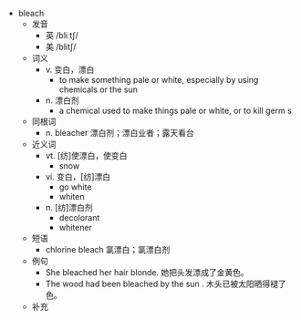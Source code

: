 - bleach
  - 发音
    - 英 /bliːtʃ/
    - 美 /blitʃ/
  - 词义
    - v. 变白，漂白
      - to make something pale or white, especially by using chemicals or the sun
    - n. 漂白剂
      - a chemical used to make things pale or white, or to kill  germ s 
  - 同根词
    - n. bleacher 漂白剂；漂白业者；露天看台
  - 近义词
    - vt. [纺]使漂白，使变白
      - snow
    - vi. 变白，[纺]漂白
      - go white
      - whiten
    - n. [纺]漂白剂
      - decolorant
      - whitener
  - 短语
    - chlorine bleach 氯漂白；氯漂白剂
  - 例句
    - She bleached her hair blonde. 她把头发漂成了金黄色。
    - The wood had been bleached by the sun . 木头已被太阳晒得褪了色。
  - 补充
